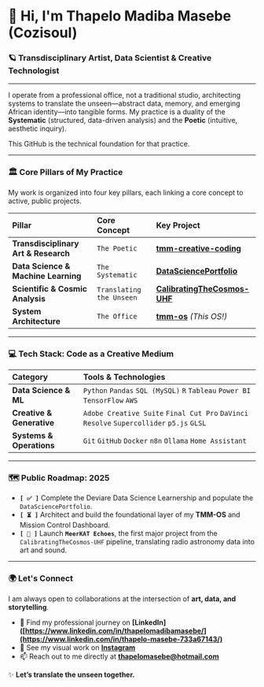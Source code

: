 # 👋 Hi, I'm Thapelo Madiba Masebe (Cozisoul)

### 🪐 Transdisciplinary Artist, Data Scientist & Creative Technologist

---

I operate from a professional office, not a traditional studio, architecting systems to translate the unseen—abstract data, memory, and emerging African identity—into tangible forms. My practice is a duality of the **Systematic** (structured, data-driven analysis) and the **Poetic** (intuitive, aesthetic inquiry).

This GitHub is the technical foundation for that practice.

---

### 🏛️ Core Pillars of My Practice

My work is organized into four key pillars, each linking a core concept to active, public projects.

| Pillar | Core Concept | Key Project |
| :--- | :--- | :--- |
| **Transdisciplinary Art & Research** | `The Poetic` | **[tmm-creative-coding](https://github.com/Cozisoul/tmm-creative-coding)** |
| **Data Science & Machine Learning**| `The Systematic` | **[DataSciencePortfolio](https://github.com/Cozisoul/DataSciencePortfolio)** |
| **Scientific & Cosmic Analysis** | `Translating the Unseen` | **[CalibratingTheCosmos-UHF](https://github.com/Cozisoul/CalibratingTheCosmos-UHF)**|
| **System Architecture** | `The Office` | **[tmm-os](https://github.com/Cozisoul/tmm-os)** *(This OS!)* |

---

### 💻 Tech Stack: Code as a Creative Medium

| Category | Tools & Technologies |
| :--- | :--- |
| **Data Science & ML** | `Python` `Pandas` `SQL (MySQL)` `R` `Tableau` `Power BI` `TensorFlow` `AWS` |
| **Creative & Generative** | `Adobe Creative Suite` `Final Cut Pro` `DaVinci Resolve` `Supercollider` `p5.js` `GLSL` |
| **Systems & Operations** | `Git` `GitHub` `Docker` `n8n` `Ollama` `Home Assistant` |

---

### 🗺️ Public Roadmap: 2025

- **`[ ✅ ]`** Complete the Deviare Data Science Learnership and populate the `DataSciencePortfolio`.
- **`[ ⏳ ]`** Architect and build the foundational layer of my **TMM-OS** and Mission Control Dashboard.
- **`[ 🚀 ]`** Launch **`MeerKAT Echoes`**, the first major project from the `CalibratingTheCosmos-UHF` pipeline, translating radio astronomy data into art and sound.

---

### 🌍 Let's Connect

I am always open to collaborations at the intersection of **art, data, and storytelling**.

- 📝 Find my professional journey on **[LinkedIn]([https://www.linkedin.com/in/thapelomadibamasebe/](https://www.linkedin.com/in/thapelo-masebe-733a67143/)**
- 🎨 See my visual work on **[Instagram](https://www.instagram.com/thapelo_gv72/)**
- 📫 Reach out to me directly at **thapelomasebe@hotmail.com**

✨ **Let’s translate the unseen together.**
